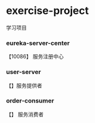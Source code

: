 # exercise-project
学习项目

### eureka-server-center 
【10086】 服务注册中心

### user-server
【】服务提供者


### order-consumer
【】 服务消费者 

